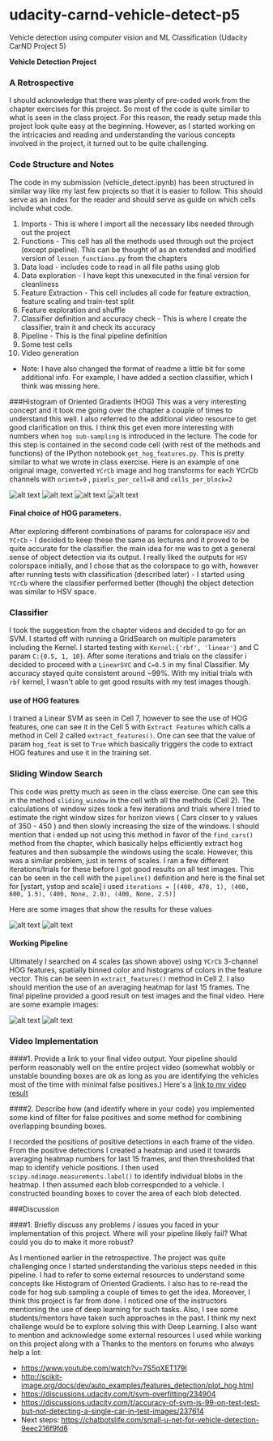 # udacity-carnd-vehicle-detect-p5
Vehicle detection using computer vision and ML Classification (Udacity CarND Project 5)



**Vehicle Detection Project**

[//]: # (Image References)
[image1]: ./sample_images/pipeline_1.png "pipeline1"
[image2]: ./sample_images/pipeline_4.png "pipeline4"
[image3]: ./sample_images/pipeline_5.png "pipeline5"
[image4]: ./sample_images/pipeline_2.png "pipeline6"
[image5]: ./sample_images/ycr_orig.png "ycr_orig"
[image6]: ./sample_images/ycr_hog0.png "ycr_h0"
[image7]: ./sample_images/ycr_hog1.png "ycr_h1"
[image8]: ./sample_images/ycr_hog2.png "ycr_h2"
[video1]: ./output.mp4 "video"

### A Retrospective
I should acknowledge that there was plenty of pre-coded work from the chapter exercises for this project. So most of the code is quite similar to what is seen in the class project. For this reason, the ready setup made this project look quite easy at the beginning. However, as I started working on the intricacies and reading and understanding the various concepts involved in the project, it turned out to be quite challenging.

### Code Structure and Notes
The code in my submission (vehicle_detect.ipynb) has been structured in similar way like my last few projects so that it is easier to follow. This should serve as an index for the reader and should serve as guide on which cells include what code.
1. Imports -  This is where I import all the necessary libs needed through out the project
2. Functions - This cell has all the methods used through out the project (except pipeline). This can be thought of as an extended and modified version of `lesson_functions.py` from the chapters
3. Data load - includes code to read in all file paths using glob
4. Data exploration - I have kept this unexecuted in the final version for cleanliness
5. Feature Extraction - This cell includes all code for feature extraction, feature scaling and train-test split
6. Feature exploration and shuffle
7. Classifier definition and accuracy check - This is where I create the classifier, train it and check its accuracy
8. Pipeline - This is the final pipeline definition
9. Some test cells
10. Video generation
* Note: I have also changed the format of readme a little bit for some additional info. For example, I have added a section classifier, which I think was missing here.

###Histogram of Oriented Gradients (HOG)
This was a very interesting concept and it took me going over the chapter a couple of times to understand this well. I also referred to the additional video resource to get good clarification on this. I think this get even more interesting with numbers when `hog sub-sampling` is introduced in the lecture.
The code for this step is contained in the second code cell (with rest of the methods and functions) of the IPython notebook  `get_hog_features.py`.  This is pretty similar to what we wrote in class exercise.
Here is an example of one original image, converted `YCrCb` image and hog transforms for each YCrCb channels with `orient=9` , `pixels_per_cell=8` and `cells_per_block=2`

![alt text][image5]
![alt text][image6]
![alt text][image7]
![alt text][image8]

#### Final choice of HOG parameters.
After exploring different combinations of params for colorspace `HSV` and `YCrCb` - I decided to keep these the same as lectures and it proved to be quite accurate for the classifier. the main idea for me was to get a general sense of object detection via its output.
I really liked the outputs for `HSV` colorspace initially, and I chose that as the colorspace to go with, however after running tests with classification (described later) - I started using `YCrCb` where the classifier performed better (though) the object detection was similar to HSV space.

### Classifier
I took the suggestion from the chapter videos and decided to go for an SVM. I started off with running a GridSearch on multiple parameters including the Kernel. I started testing with `Kernel:{'rbf', 'linear'}` and C param `C:{0.5, 1, 10}`. After some iterations and trials on the classifer i decided to proceed with a `LinearSVC` and `C=0.5` in my final Classifier. My accuracy stayed quite consistent around ~99%. With my initial trials with `rbf` kernel, I wasn't able to get good results with my test images though.

#### use of HOG features
I trained a Linear SVM as seen in Cell 7, however to see the use of HOG features, one can see it in the Cell 5 with `Extract Features` which calls a method in Cell 2 called `extract_features()`. One can see that the value of param `hog_feat` is set to `True` which basically triggers the code to extract HOG features and use it in the training set.

### Sliding Window Search
This code was pretty much as seen in the class exercise. One can see this in the method `sliding_window` in the cell with all the methods (Cell 2). The calculations of window sizes took a few iterations and trials where I tried to estimate the right window sizes for horizon views ( Cars closer to y values of 350 - 450 ) and then slowly increasing the size of the windows.
I should mention that i ended up not using this method in favor of the `find_cars()` method from the chapter, which basically helps efficiently extract hog features and then subsample the windows using the scale. However, this was a similar problem, just in terms of scales. I ran a few different iterations/trials for these before I got good results on all test images. This can be seen in the cell with the `pipeline()` definition and here is the final set for [ystart, ystop and scale] i used
`iterations = [(400, 470, 1), (400, 600, 1.5), (400, None, 2.0), (400, None, 2.5)]`

Here are some images that show the results for these values

![alt text][image3]
![alt text][image2]

#### Working Pipeline

Ultimately I searched on 4 scales (as shown above) using `YCrCb` 3-channel HOG features, spatially binned color and histograms of colors in the feature vector. This can be seen in `extract_features()` method in Cell 2. I also should mention the use of an averaging heatmap for last 15 frames. The final pipeline provided a good result on test images and the final video.  Here are some example images:

![alt text][image1]
![alt text][image4]

### Video Implementation

####1. Provide a link to your final video output.  Your pipeline should perform reasonably well on the entire project video (somewhat wobbly or unstable bounding boxes are ok as long as you are identifying the vehicles most of the time with minimal false positives.)
Here's a [link to my video result](./output.mp4)


####2. Describe how (and identify where in your code) you implemented some kind of filter for false positives and some method for combining overlapping bounding boxes.

I recorded the positions of positive detections in each frame of the video.  From the positive detections I created a heatmap and used it towards averaging heatmap numbers for last 15 frames, and then thresholded that map to identify vehicle positions.  I then used `scipy.ndimage.measurements.label()` to identify individual blobs in the heatmap.  I then assumed each blob corresponded to a vehicle.  I constructed bounding boxes to cover the area of each blob detected.

###Discussion

####1. Briefly discuss any problems / issues you faced in your implementation of this project.  Where will your pipeline likely fail?  What could you do to make it more robust?

As I mentioned earlier in the retrospective. The project was quite challenging once I started understanding the varioius steps needed in this pipeline. I had to refer to some external resources to understand some concepts like Histogram of Oriented Gradients. I also has to re-read the code for hog sub sampling a couple of times to get the idea. Moreover, I think this project is far from done. I noticed one of the instructors mentioning the use of deep learning for such tasks. Also, I see some students/mentors have taken such approaches in the past. I think my next challenge would be to explore solving this with Deep Learning.
I also want to mention and acknowledge some external resources I used while working on this project along with a Thanks to the mentors on forums who always help a lot:
* https://www.youtube.com/watch?v=7S5qXET179I
* http://scikit-image.org/docs/dev/auto_examples/features_detection/plot_hog.html
* https://discussions.udacity.com/t/svm-overfitting/234904
* https://discussions.udacity.com/t/accuracy-of-svm-is-99-on-test-test-but-not-detecting-a-single-car-in-test-images/237614
* Next steps: https://chatbotslife.com/small-u-net-for-vehicle-detection-9eec216f9fd6
